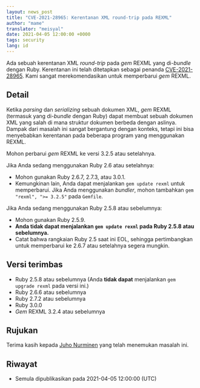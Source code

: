 ```yaml
---
layout: news_post
title: "CVE-2021-28965: Kerentanan XML round-trip pada REXML"
author: "mame"
translator: "meisyal"
date: 2021-04-05 12:00:00 +0000
tags: security
lang: id
---
```


Ada sebuah kerentanan XML *round-trip* pada *gem* REXML yang di-*bundle*
dengan Ruby. Kerentanan ini telah ditetapkan sebagai penanda
[CVE-2021-28965](https://cve.mitre.org/cgi-bin/cvename.cgi?name=CVE-2021-28965).
Kami sangat merekomendasikan untuk memperbarui *gem* REXML.

## Detail

Ketika *parsing* dan *serializing* sebuah dokumen XML, *gem* REXML (termasuk
yang di-*bundle* dengan Ruby) dapat membuat sebuah dokumen XML yang salah
di mana struktur dokumen berbeda dengan aslinya. Dampak dari masalah ini sangat
bergantung dengan konteks, tetapi ini bisa menyebabkan kerentanan pada beberapa
program yang menggunakan REXML.

Mohon perbarui *gem* REXML ke versi 3.2.5 atau setelahnya.

Jika Anda sedang menggunakan Ruby 2.6 atau setelahnya:

* Mohon gunakan Ruby 2.6.7, 2.7.3, atau 3.0.1.
* Kemungkinan lain, Anda dapat menjalankan `gem update rexml` untuk memperbarui. Jika Anda menggunakan *bundler*, mohon tambahkan `gem "rexml", ">= 3.2.5"` pada `Gemfile`.

Jika Anda sedang menggunakan Ruby 2.5.8 atau sebelumnya:

* Mohon gunakan Ruby 2.5.9.
* <strong>Anda tidak dapat menjalankan `gem update rexml` pada Ruby 2.5.8 atau sebelumnya.</strong>
* Catat bahwa rangkaian Ruby 2.5 saat ini EOL, sehingga pertimbangkan untuk memperbarui ke 2.6.7 atau setelahnya segera mungkin.

## Versi terimbas

* Ruby 2.5.8 atau sebelumnya (Anda <strong>tidak dapat</strong> menjalankan `gem upgrade rexml` pada versi ini.)
* Ruby 2.6.6 atau sebelumnya
* Ruby 2.7.2 atau sebelumnya
* Ruby 3.0.0
* *Gem* REXML 3.2.4 atau sebelumnya

## Rujukan

Terima kasih kepada [Juho Nurminen](https://hackerone.com/jupenur) yang telah menemukan masalah ini.

## Riwayat

* Semula dipublikasikan pada 2021-04-05 12:00:00 (UTC)
